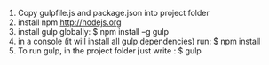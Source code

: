 1. Copy gulpfile.js and package.json into project folder
2. install npm 	http://nodejs.org
3. install gulp globally: $ npm	install	–g	gulp
3. in a console (it will install all gulp dependencies) run: $ npm install
4. To run gulp, in the project folder just write : $ gulp
